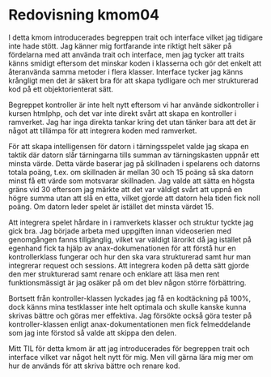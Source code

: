 ---
---
Redovisning kmom04
=========================

I detta kmom introducerades begreppen trait och interface vilket jag tidigare inte hade stött. Jag känner mig fortfarande inte riktigt helt säker på fördelarna med att använda trait och interface, men jag tycker att traits känns smidigt eftersom det minskar koden i klasserna och gör det enkelt att återanvända samma metoder i flera klasser. Interface tycker jag känns krångligt men det är säkert bra för att skapa tydligare och mer strukturerad kod på ett objektorienterat sätt.

Begreppet kontroller är inte helt nytt eftersom vi har använde sidkontroller i kursen htmlphp, och det var inte direkt svårt att skapa en kontroller i ramverket. Jag har inga direkta tankar kring det utan tänker bara att det är något att tillämpa för att integrera koden med ramverket.

För att skapa intelligensen för datorn i tärningsspelet valde jag skapa en taktik där datorn slår tärningarna tills summan av tärningskasten uppnår ett minsta värde. Detta värde baserar jag på skillnaden i spelarens och datorns totala poäng, t.ex. om skillnaden är mellan 30 och 15 poäng så ska datorn minst få ett värde som motsvarar skillnaden. Jag valde att sätta en högsta gräns vid 30 eftersom jag märkte att det var väldigt svårt att uppnå en högre summa utan att slå en etta, vilket gjorde att datorn hela tiden fick noll poäng. Om datorn leder spelet är istället det minsta värdet 15.

Att integrera spelet hårdare in i ramverkets klasser och struktur tyckte jag gick bra. Jag började arbeta med uppgiften innan videoserien med genomgången fanns tillgänglig, vilket var väldigt lärorikt då jag istället på egenhand fick ta hjälp av anax-dokumenationen för att förstå hur en kontrollerklass fungerar och hur den ska vara strukturerad samt hur man integrerar request och sessions. Att integrera koden på detta sätt gjorde den mer strukturerad samt renare och enklare att läsa men rent funktionsmässigt är jag osäker på om det blev någon större förbättring.  

Bortsett från kontroller-klassen lyckades jag få en kodtäckning på 100%, dock känns mina testklasser inte helt optimala och skulle kanske kunna skrivas bättre och göras mer effektiva. Jag försökte också göra tester på kontroller-klassen enligt anax-dokumentationen men fick felmeddelande som jag inte förstod så valde att skippa den delen.

Mitt TIL för detta kmom är att jag introducerades för begreppen trait och interface vilket var något helt nytt för mig. Men vill gärna lära mig mer om hur de används för att skriva bättre och renare kod.
